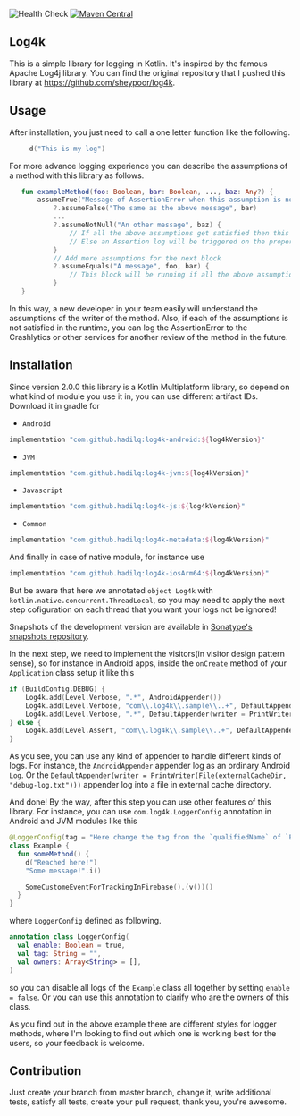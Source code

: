  ![Health Check](https://github.com/hadilq/log4k/workflows/Health%20Check/badge.svg?branch=master)
[![Maven Central](https://maven-badges.herokuapp.com/maven-central/com.github.hadilq/log4k/badge.svg)](https://maven-badges.herokuapp.com/maven-central/com.github.hadilq/log4k)

Log4k
---
This is a simple library for logging in Kotlin. It's inspired by the famous Apache Log4j library. You can find the original repository that I pushed this library at https://github.com/sheypoor/log4k.

Usage
---
After installation, you just need to call a one letter function like the following.
```kotlin
     d("This is my log")
```
For more advance logging experience you can describe the assumptions of a method with this library as follows.
```kotlin
   fun exampleMethod(foo: Boolean, bar: Boolean, ..., baz: Any?) {
       assumeTrue("Message of AssertionError when this assumption is not satisfied", foo)
           ?.assumeFalse("The same as the above message", bar)
           ...
           ?.assumeNotNull("An other message", baz) {
               // If all the above assumptions get satisfied then this block will be running.
               // Else an Assertion log will be triggered on the proper Appenders.
           }
           // Add more assumptions for the next block
           ?.assumeEquals("A message", foo, bar) {
               // This block will be running if all the above assumptions are true.
           }
   }
```
In this way, a new developer in your team easily will understand the assumptions of the writer of the method. Also, if
each of the assumptions is not satisfied in the runtime, you can log the AssertionError to the Crashlytics or other
services for another review of the method in the future.

Installation
---
Since version 2.0.0 this library is a Kotlin Multiplatform library, so depend on what kind of module you use it in, you can use different artifact IDs. Download it in gradle for 

 * `Android` 
```groovy
implementation "com.github.hadilq:log4k-android:${log4kVersion}"
```
 * `JVM`
```groovy
implementation "com.github.hadilq:log4k-jvm:${log4kVersion}"
```
 * `Javascript`
```groovy
implementation "com.github.hadilq:log4k-js:${log4kVersion}"
```
 * `Common`
```groovy
implementation "com.github.hadilq:log4k-metadata:${log4kVersion}"
```
And finally in case of native module, for instance use
```groovy
implementation "com.github.hadilq:log4k-iosArm64:${log4kVersion}"
```

But be aware that here we annotated `object Log4k` with `kotlin.native.concurrent.ThreadLocal`, so you may need to apply the next step cofiguration on each thread that you want your logs not be ignored!

Snapshots of the development version are available in [Sonatype's snapshots repository](https://oss.sonatype.org/content/repositories/snapshots).

In the next step, we need to implement the visitors(in visitor design pattern sense), so for instance in Android apps, inside the `onCreate` method of your `Application` class setup it like this
```kotlin
if (BuildConfig.DEBUG) {
    Log4k.add(Level.Verbose, ".*", AndroidAppender())
    Log4k.add(Level.Verbose, "com\\.log4k\\.sample\\..+", DefaultAppender())
    Log4k.add(Level.Verbose, ".*", DefaultAppender(writer = PrintWriter(File(externalCacheDir, "debug-log.txt"))))
} else {
    Log4k.add(Level.Assert, "com\\.log4k\\.sample\\..+", DefaultAppender(writer = PrintWriter(File(filesDir, "log.txt"))))
}
```
As you see, you can use any kind of appender to handle different kinds of logs. For instance, the `AndroidAppender`
appender log as an ordinary Android `Log`. Or the `DefaultAppender(writer = PrintWriter(File(externalCacheDir, "debug-log.txt")))`
appender log into a file in external cache directory.

And done! By the way, after this step you can use other features of this library. For instance, you can use `com.log4k.LoggerConfig` annotation in Android and JVM modules like this
```kotlin
@LoggerConfig(tag = "Here change the tag from the `qualifiedName` of `Example` class to any other `String`, if you need!")
class Example {
  fun someMethod() {
    d("Reached here!")
    "Some message!".i()

    SomeCustomeEventForTrackingInFirebase().(v())()
  }
}
```
where `LoggerConfig` defined as following.
```kotlin
annotation class LoggerConfig(
  val enable: Boolean = true,
  val tag: String = "",
  val owners: Array<String> = [],
)
```
so you can disable all logs of the `Example` class all together by setting `enable = false`. Or you can use this 
annotation to clarify who are the owners of this class.

As you find out in the above example there are different styles for logger methods, where I'm looking to find out which
one is working best for the users, so your feedback is welcome.


Contribution
---
Just create your branch from master branch, change it, write additional tests, satisfy all tests, create your pull
request, thank you, you're awesome.
